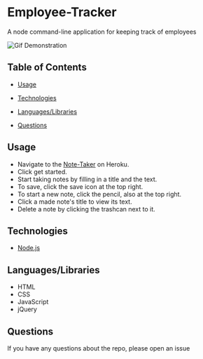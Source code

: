 # Employee-Tracker
A node command-line application for keeping track of employees

![Gif Demonstration]()

## Table of Contents 

* [Usage](#usage)

* [Technologies](#technologies)

* [Languages/Libraries](#languages/libraries)

* [Questions](#questions)


## Usage

- Navigate to the [Note-Taker](https://note-taker-ep.herokuapp.com/) on Heroku.                                                                  
- Click get started.                                                                     
- Start taking notes by filling in a title and the text.                                                                         
- To save, click the save icon at the top right.                                                         
- To start a new note, click the pencil, also at the top right.                                                      
- Click a made note's title to view its text.                                                    
- Delete a note by clicking the trashcan next to it.
    

## Technologies
                           
- [Node.js](https://nodejs.org/)                                                 
                            

## Languages/Libraries
- HTML
- CSS
- JavaScript
- jQuery


## Questions

If you have any questions about the repo, please open an issue 
